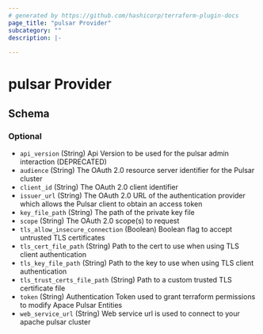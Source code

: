 ```yaml
---
# generated by https://github.com/hashicorp/terraform-plugin-docs
page_title: "pulsar Provider"
subcategory: ""
description: |-
  
---
```


# pulsar Provider





<!-- schema generated by tfplugindocs -->
## Schema

### Optional

- `api_version` (String) Api Version to be used for the pulsar admin interaction (DEPRECATED)
- `audience` (String) The OAuth 2.0 resource server identifier for the Pulsar cluster
- `client_id` (String) The OAuth 2.0 client identifier
- `issuer_url` (String) The OAuth 2.0 URL of the authentication provider which allows the Pulsar client to obtain an access token
- `key_file_path` (String) The path of the private key file
- `scope` (String) The OAuth 2.0 scope(s) to request
- `tls_allow_insecure_connection` (Boolean) Boolean flag to accept untrusted TLS certificates
- `tls_cert_file_path` (String) Path to the cert to use when using TLS client authentication
- `tls_key_file_path` (String) Path to the key to use when using TLS client authentication
- `tls_trust_certs_file_path` (String) Path to a custom trusted TLS certificate file
- `token` (String) Authentication Token used to grant terraform permissions to modify Apace Pulsar Entities
- `web_service_url` (String) Web service url is used to connect to your apache pulsar cluster
